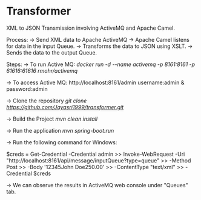 # Transformer
XML to JSON Transmission involving ActiveMQ and Apache Camel.


Process:
-> Send XML data to Apache ActiveMQ
-> Apache Camel listens for data in the input Queue.
-> Transforms the data to JSON using XSLT.
-> Sends the data to the output Queue.

Steps:
-> To run Active MQ: _docker run -d --name activemq -p 8161:8161 -p 61616:61616 rmohr/activemq_

-> To access Active MQ: http://localhost:8161/admin    username:admin & password:admin

-> Clone the repository _git clone https://github.com/Jayasri1999/transformer.git_

-> Build the Project _mvn clean install_

-> Run the application _mvn spring-boot:run_

-> Run the following command for Windows:


$creds = Get-Credential -Credential admin >> Invoke-WebRequest -Uri "http://localhost:8161/api/message/inputQueue?type=queue" >> -Method Post >> -Body '<order><id>12345</id><customer>John Doe</customer><amount>250.00</amount></order>' >> -ContentType "text/xml" >> -Credential $creds

->  We can observe the results in ActiveMQ web console under "Queues" tab.
